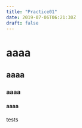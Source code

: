 ```yaml
---
title: "Practice01"
date: 2019-07-06T06:21:30Z
draft: false
---
```


# aaaa
## aaaa
### aaaa
#### aaaa
tests